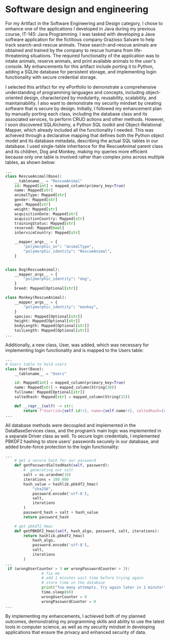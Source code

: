 # Software design and engineering

For my Artifact in the Software Engineering and Design category, I chose to enhance one of the applications I developed in Java during my previous course, IT-145: Java Programming. I was tasked with developing a Java software application for the fictitious company Grazioso Salvare to help track search-and-rescue animals. These search-and-rescue animals are obtained and trained by the company to rescue humans from life-threatening situations. The required functionality of the application was to intake animals, reserve animals, and print available animals to the user's console. My enhancements for this artifact include porting it to Python, adding a SQLite database for persistent storage, and implementing login functionality with secure credential storage.

I selected this artifact for my ePortfolio to demonstrate a comprehensive understanding of programming languages and concepts, including object-oriented design, characterized by modularity, reusability, scalability, and maintainability. I also want to demonstrate my security mindset by creating software that is secure by design. Initially, I followed my enhancement plan by manually porting each class, including the database class and its associated services, to perform CRUD actions and other methods. However, I soon discovered SQLAlchemy, a Python SQL toolkit and Object-Relational Mapper, which already included all the functionality I needed. This was achieved through a declarative mapping that defines both the Python object model and its database metadata, describing the actual SQL tables in our database. I used single-table inheritance for the RescueAnimal parent class and its children, Dog and Monkey, making my queries more efficient because only one table is involved rather than complex joins across multiple tables, as shown below:
```python
...
class RescueAnimal(Base):
    __tablename__ = "RescueAnimal"
    id: Mapped[int] = mapped_column(primary_key=True)
    name: Mapped[str]
    animalType: Mapped[str]
    gender: Mapped[str]
    age: Mapped[str]
    weight: Mapped[str]
    acquisitionDate: Mapped[str]
    acquisitionCountry: Mapped[str]
    trainingStatus: Mapped[str]
    reserved: Mapped[bool]
    inServiceCountry: Mapped[str]

    __mapper_args__ = {
        "polymorphic_on": "animalType",
        "polymorphic_identity": "RescueAnimal",
    }


class Dog(RescueAnimal):
    __mapper_args__ = {
        "polymorphic_identity": "dog",
    }
    breed: Mapped[Optional[str]]

class Monkey(RescueAnimal):
    __mapper_args__ = {
        "polymorphic_identity": "monkey",
    }
    species: Mapped[Optional[str]]
    height: Mapped[Optional[str]]
    bodyLength: Mapped[Optional[str]]
    tailLength: Mapped[Optional[str]]
...
```
Additionally, a new class, User, was added, which was necessary for implementing login functionality and is mapped to the Users table:
```python
...
# Users table to hold users
class User(Base):
    __tablename__ = "Users"

    id: Mapped[int] = mapped_column(primary_key=True)
    name: Mapped[str] = mapped_column(String(30))
    fullname: Mapped[Optional[str]]
    saltedhash: Mapped[str] = mapped_column(String(32))

    def __repr__(self) -> str:
        return f"User(id={self.id!r}, name={self.name!r}, saltedhash={self.saltedhash!r})"
...
```
All database methods were decoupled and implemented in the DataBaseServices class, and the program’s main logic was implemented in a separate Driver class as well. To secure login credentials, I implemented PBKDF2 hashing to store users' passwords securely in our database, and added brute-force protection to the login functionality:
```python
...
    # get a secure hash for our password
    def getPasswordSaltedHash(self, password):
        #  generating out salt 
        salt = os.urandom(16)
        iterations = 100_000
        hash_value = hashlib.pbkdf2_hmac(
            "sha256",
            password.encode('utf-8'),
            salt,
            iterations
        )
        password_hash = salt + hash_value
        return password_hash

    # get pbkdf2_hmac
    def getPBKDF2_hmac(self, hash_algo, password, salt, iterations):
        return hashlib.pbkdf2_hmac(
            hash_algo,
            password.encode('utf-8'),
            salt,
            iterations
        )
...
 if (wrongUserCounter > 3 or wrongPasswordCounter > 3):
                # fix me
                # add 1 minutes wait time before trying again
                # store time in the database
                print("Too many attempts. Try again later in 1 minute!")
                time.sleep(60)
                wrongUserCounter = 0
                wrongPasswordCounter = 0
...
```

By implementing my enhancements, I achieved both of my planned outcomes, demonstrating my programming skills and ability to use the latest tools in computer science, as well as my security mindset in developing applications that ensure the privacy and enhanced security of data.
